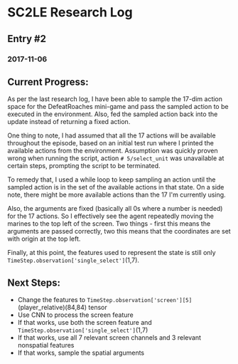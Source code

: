 # SC2LE Research Log
## Entry #2
### 2017-11-06

## Current Progress:

As per the last research log, I have been able to sample the 17-dim action space for the DefeatRoaches mini-game and pass the sampled action to be executed in the environment.
Also, fed the sampled action back into the update instead of returning a fixed action.

One thing to note, I had assumed that all the 17 actions will be available throughout the episode, based on an initial test run where I printed the available actions from the environment. Assumption was quickly proven wrong when running the script, action `# 5/select_unit` was unavailable at certain steps, prompting the script to be terminated.

To remedy that, I used a while loop to keep sampling an action until the sampled action is in the set of the available actions in that state. On a side note, there might be more available actions than the 17 I'm currently using.

Also, the arguments are fixed (basically all 0s where a number is needed) for the 17 actions. So I effectively see the agent repeatedly moving the marines to the top left of the screen. Two things - first this means the arguments are passed correctly, two this means that the coordinates are set with origin at the top left.

Finally, at this point, the features used to represent the state is still only `TimeStep.observation['single_select']`(1,7).

## Next Steps:

- Change the features to `TimeStep.observation['screen'][5]` (player_relative)(84,84) tensor
- Use CNN to process the screen feature
- If that works, use both the screen feature and `TimeStep.observation['single_select']`(1,7) 
- If that works, use all 7 relevant screen channels and 3 relevant nonspatial features
- If that works, sample the spatial arguments